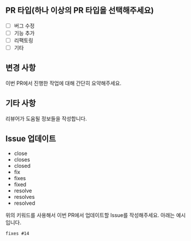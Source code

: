 ## PR 타입(하나 이상의 PR 타입을 선택해주세요)
- [ ] 버그 수정
- [ ] 기능 추가
- [ ] 리팩토링
- [ ] 기타

## 변경 사항
이번 PR에서 진행한 작업에 대해 간단히 요약해주세요.

## 기타 사항
리뷰어가 도움될 정보들을 작성합니다.

## Issue 업데이트
- close
- closes
- closed
- fix
- fixes
- fixed
- resolve
- resolves
- resolved

위의 키워드를 사용해서 이번 PR에서 업데이트할 Issue를 작성해주세요. 아래는 예시입니다.

`fixes #14`